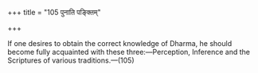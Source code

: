 +++
title = "105 पुनाति पङ्क्तिम्"

+++

If one desires to obtain the correct knowledge of Dharma, he should become fully acquainted with these three:—Perception, Inference and the Scriptures of various traditions.—(105)
